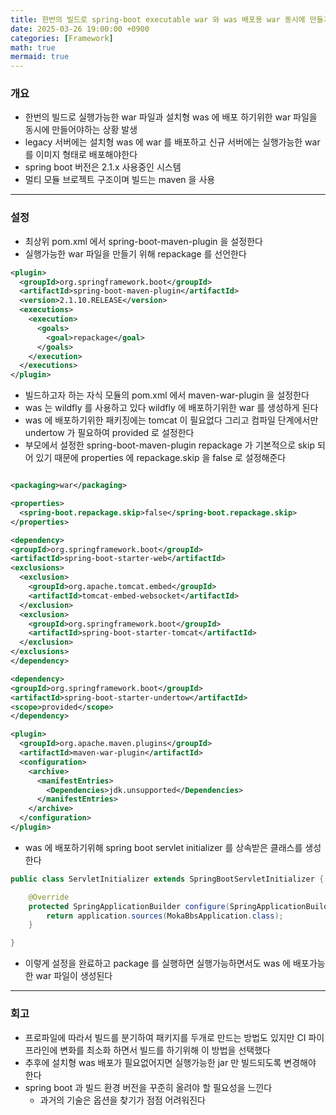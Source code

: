 ```yaml
---
title: 한번의 빌드로 spring-boot executable war 와 was 배포용 war 동시에 만들기
date: 2025-03-26 19:00:00 +0900
categories: [Framework]
math: true
mermaid: true
---
```


### 개요 
- 한번의 빌드로 실행가능한 war 파일과 설치형 was 에 배포 하기위한 war 파일을 동시에 만들어야하는 상황 발생  
- legacy 서버에는 설치형 was 에 war 를 배포하고 신규 서버에는 실행가능한 war 를 이미지 형태로 배포해야한다  
- spring boot 버전은 2.1.x 사용중인 시스템 
- 멀티 모듈 브로젝트 구조이며 빌드는 maven 을 사용 

--- 

### 설정 
- 최상위 pom.xml 에서 spring-boot-maven-plugin 을 설정한다
- 실행가능한 war 파일을 만들기 위해 repackage 를 선언한다 
```xml
<plugin>
  <groupId>org.springframework.boot</groupId>
  <artifactId>spring-boot-maven-plugin</artifactId>
  <version>2.1.10.RELEASE</version>
  <executions>
    <execution>
      <goals>
        <goal>repackage</goal>
      </goals>
    </execution>
  </executions>
</plugin>
```

- 빌드하고자 하는 자식 모듈의 pom.xml 에서 maven-war-plugin 을 설정한다
- was 는 wildfly 를 사용하고 있다 wildfly 에 배포하기위한 war 를 생성하게 된다
- was 에 배포하기위한 패키징에는 tomcat 이 필요없다 그리고 컴파일 단계에서만 undertow 가 필요하여 provided 로 설정한다
- 부모에서 설정한 spring-boot-maven-plugin repackage 가 기본적으로 skip 되어 있기 때문에 properties 에 repackage.skip 을 false 로 설정해준다
```xml

<packaging>war</packaging>

<properties>
  <spring-boot.repackage.skip>false</spring-boot.repackage.skip>
</properties>

<dependency>
<groupId>org.springframework.boot</groupId>
<artifactId>spring-boot-starter-web</artifactId>
<exclusions>
  <exclusion>
    <groupId>org.apache.tomcat.embed</groupId>
    <artifactId>tomcat-embed-websocket</artifactId>
  </exclusion>
  <exclusion>
    <groupId>org.springframework.boot</groupId>
    <artifactId>spring-boot-starter-tomcat</artifactId>
  </exclusion>
</exclusions>
</dependency>

<dependency>
<groupId>org.springframework.boot</groupId>
<artifactId>spring-boot-starter-undertow</artifactId>
<scope>provided</scope>
</dependency>

<plugin>
  <groupId>org.apache.maven.plugins</groupId>
  <artifactId>maven-war-plugin</artifactId>
  <configuration>
    <archive>
      <manifestEntries>
        <Dependencies>jdk.unsupported</Dependencies>
      </manifestEntries>
    </archive>
  </configuration>
</plugin>

```

- was 에 배포하기위해 spring boot servlet initializer 를 상속받은 클래스를 생성한다

```java
public class ServletInitializer extends SpringBootServletInitializer {

	@Override
	protected SpringApplicationBuilder configure(SpringApplicationBuilder application) {
		return application.sources(MokaBbsApplication.class);
	}

}
```

- 이렇게 설정을 완료하고 package 를 실행하면 실행가능하면서도 was 에 배포가능한 war 파일이 생성된다 

--- 

### 회고 
- 프로파일에 따라서 빌드를 분기하여 패키지를 두개로 만드는 방법도 있지만 CI 파이프라인에 변화를 최소화 하면서 빌드를 하기위해 이 방법을 선택했다
- 추후에 설치형 was 배포가 필요없어지면 실행가능한 jar 만 빌드되도록 변경해야 한다 
- spring boot 과 빌드 환경 버전을 꾸준히 올려야 할 필요성을 느낀다 
  - 과거의 기술은 옵션을 찾기가 점점 어려워진다 
